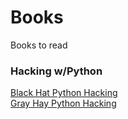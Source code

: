 # Books
Books to read
<br>

### Hacking w/Python
[Black Hat Python Hacking](https://github.com/xXPyHack3dXx/books/raw/master/library/Black%20Hat%20Python_Python_hacking_for_programmers_and_pentesters.pdf)<br>
[Gray Hay Python Hacking](https://github.com/xXPyHack3dXx/books/raw/master/library/Gray%20Hat%20Python%20-%20Python%20Programming%20for%20Hackers%20and%20Reverse%20Engineers%20(2009).pdf)
